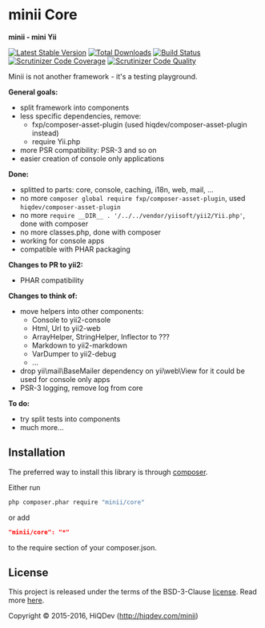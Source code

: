 minii Core
==========

**minii - mini Yii**

[![Latest Stable Version](https://poser.pugx.org/minii/core/v/stable)](https://packagist.org/packages/minii/core)
[![Total Downloads](https://poser.pugx.org/minii/core/downloads)](https://packagist.org/packages/minii/core)
[![Build Status](https://img.shields.io/travis/hiqdev/minii-core.svg)](https://travis-ci.org/hiqdev/minii-core)
[![Scrutinizer Code Coverage](https://img.shields.io/scrutinizer/coverage/g/hiqdev/minii-core.svg)](https://scrutinizer-ci.com/g/hiqdev/minii-core/)
[![Scrutinizer Code Quality](https://img.shields.io/scrutinizer/g/hiqdev/minii-core.svg)](https://scrutinizer-ci.com/g/hiqdev/minii-core/)

Minii is not another framework - it's a testing playground.

**General goals:**

- split framework into components
- less specific dependencies, remove:
    - fxp/composer-asset-plugin (used hiqdev/composer-asset-plugin instead)
    - require Yii.php
- more PSR compatibility: PSR-3 and so on
- easier creation of console only applications

**Done:**

- splitted to parts: core, console, caching, i18n, web, mail, ...
- no more `composer global require fxp/composer-asset-plugin`, used `hiqdev/composer-asset-plugin`
- no more `require __DIR__ . '/../../vendor/yiisoft/yii2/Yii.php'`, done with composer
- no more classes.php, done with composer
- working for console apps
- compatible with PHAR packaging

**Changes to PR to yii2:**

- PHAR compatibility

**Changes to think of:**

- move helpers into other components:
    - Console to yii2-console
    - Html, Url to yii2-web
    - ArrayHelper, StringHelper, Inflector to ???
    - Markdown to yii2-markdown
    - VarDumper to yii2-debug
    - ...
- drop yii\mail\BaseMailer dependency on yii\web\View for it could be used for console only apps
- PSR-3 logging, remove log from core

**To do:**

- try split tests into components
- much more...

## Installation

The preferred way to install this library is through [composer](http://getcomposer.org/download/).

Either run

```sh
php composer.phar require "minii/core"
```

or add

```json
"minii/core": "*"
```

to the require section of your composer.json.

## License

This project is released under the terms of the BSD-3-Clause [license](LICENSE).
Read more [here](http://choosealicense.com/licenses/bsd-3-clause).

Copyright © 2015-2016, HiQDev (http://hiqdev.com/minii)
